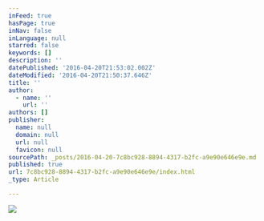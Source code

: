 ```yaml
---
inFeed: true
hasPage: true
inNav: false
inLanguage: null
starred: false
keywords: []
description: ''
datePublished: '2016-04-20T21:53:02.002Z'
dateModified: '2016-04-20T21:50:37.646Z'
title: ''
author:
  - name: ''
    url: ''
authors: []
publisher:
  name: null
  domain: null
  url: null
  favicon: null
sourcePath: _posts/2016-04-20-7c8bc928-8894-4317-b2fc-a9e90e646e9e.md
published: true
url: 7c8bc928-8894-4317-b2fc-a9e90e646e9e/index.html
_type: Article

---
```

![](https://s3-us-west-2.amazonaws.com/the-grid-img/p/3fbe66b87e0038a45a6dd9926b66458d6f3a83fc.png)
